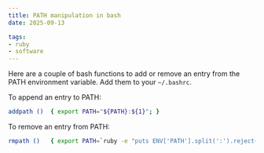```yaml
---
title: PATH manipulation in bash
date: 2025-09-13

tags:
- ruby
- software
---
```


Here are a couple of bash functions to add or remove an entry from
the PATH environment variable.  Add them to your `~/.bashrc`.

<!--more-->

To append an entry to PATH:

```bash
addpath ()  { export PATH="${PATH}:${1}"; }
```

To remove an entry from PATH:

```bash
rmpath ()   { export PATH=`ruby -e "puts ENV['PATH'].split(':').reject{|x|x==ARGV[0]}.join(':')" -- ${1}`; }
```
